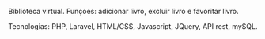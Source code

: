 Biblioteca virtual.
Funçoes: adicionar livro, excluir livro e favoritar livro.

Tecnologias: PHP, Laravel, HTML/CSS, Javascript, JQuery, API rest, mySQL.